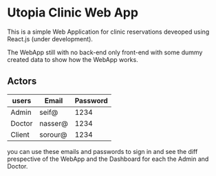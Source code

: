 # Utopia Clinic Web App
This is a simple Web Application for clinic reservations deveoped using React.js (under development).

The WebApp still with no back-end only front-end with some dummy created data to show how the WebApp works.

## Actors
| users  | Email   | Password |   
|--------|---------|----------|
| Admin  | seif@   | 1234     |
| Doctor | nasser@ | 1234     |
| Client | sorour@ | 1234     |

you can use these emails and passwords to sign in and see the diff prespective of the WebApp and the Dashboard for each the Admin and Doctor.